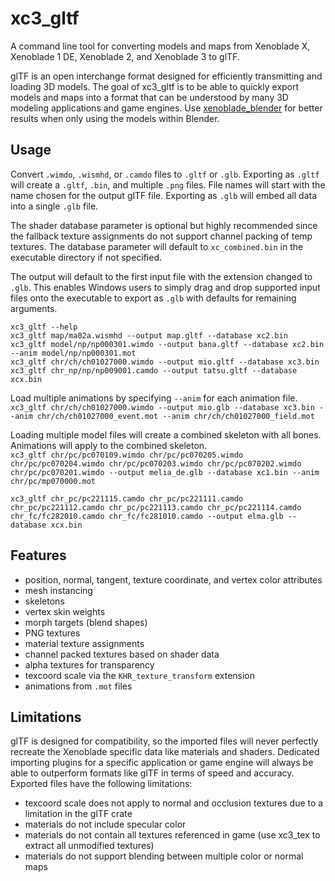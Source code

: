 # xc3_gltf
A command line tool for converting models and maps from Xenoblade X, Xenoblade 1 DE, Xenoblade 2, and Xenoblade 3 to glTF.

glTF is an open interchange format designed for efficiently transmitting and loading 3D models. The goal of xc3_gltf is to be able to quickly export models and maps into a format that can be understood by many 3D modeling applications and game engines. Use [xenoblade_blender](https://github.com/ScanMountGoat/xenoblade_blender) for better results when only using the models within Blender.

## Usage
Convert `.wimdo`, `.wismhd`, or `.camdo` files to `.gltf` or `.glb`. Exporting as `.gltf` will create a `.gltf`, `.bin`, and multiple `.png` files. File names will start with the name chosen for the output glTF file. Exporting as `.glb` will embed all data into a single `.glb` file. 

The shader database parameter is optional but highly recommended since the fallback texture assignments do not support channel packing of temp textures. The database parameter will default to `xc_combined.bin` in the executable directory if not specified.

The output will default to the first input file with the extension changed to `.glb`. This enables Windows users to simply drag and drop supported input files onto the executable to export as `.glb` with defaults for remaining arguments.

`xc3_gltf --help`  
`xc3_gltf map/ma02a.wismhd --output map.gltf --database xc2.bin`  
`xc3_gltf model/np/np000301.wimdo --output bana.gltf --database xc2.bin --anim model/np/np000301.mot`    
`xc3_gltf chr/ch/ch01027000.wimdo --output mio.gltf --database xc3.bin`  
`xc3_gltf chr_np/np/np009001.camdo --output tatsu.gltf --database xcx.bin`  

Load multiple animations by specifying `--anim` for each animation file.  
`xc3_gltf chr/ch/ch01027000.wimdo --output mio.glb --database xc3.bin --anim chr/ch/ch01027000_event.mot --anim chr/ch/ch01027000_field.mot`  

Loading multiple model files will create a combined skeleton with all bones. Animations will apply to the combined skeleton.  
`xc3_gltf chr/pc/pc070109.wimdo chr/pc/pc070205.wimdo chr/pc/pc070204.wimdo chr/pc/pc070203.wimdo chr/pc/pc070202.wimdo chr/pc/pc070201.wimdo --output melia_de.glb --database xc1.bin --anim chr/pc/mp070000.mot`

`xc3_gltf chr_pc/pc221115.camdo chr_pc/pc221111.camdo chr_pc/pc221112.camdo chr_pc/pc221113.camdo chr_pc/pc221114.camdo chr_fc/fc282010.camdo chr_fc/fc281010.camdo --output elma.glb --database xcx.bin`

## Features
* position, normal, tangent, texture coordinate, and vertex color attributes
* mesh instancing
* skeletons
* vertex skin weights
* morph targets (blend shapes)
* PNG textures
* material texture assignments
* channel packed textures based on shader data
* alpha textures for transparency
* texcoord scale via the `KHR_texture_transform` extension
* animations from `.mot` files

## Limitations
glTF is designed for compatibility, so the imported files will never perfectly recreate the Xenoblade specific data like materials and shaders. Dedicated importing plugins for a specific application or game engine will always be able to outperform formats like glTF in terms of speed and accuracy. Exported files have the following limitations:

* texcoord scale does not apply to normal and occlusion textures due to a limitation in the glTF crate
* materials do not include specular color
* materials do not contain all textures referenced in game (use xc3_tex to extract all unmodified textures)
* materials do not support blending between multiple color or normal maps
